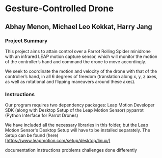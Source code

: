 # Gesture-Controlled Drone
## Abhay Menon, Michael Leo Kokkat, Harry Jang


### Project Summary
This project aims to attain control over a Parrot Rolling Spider minidrone with an infrared LEAP motion capture sensor, which will monitor the motion of the controller’s hand and command the drone to move accordingly.

We seek to coordinate the motion and velocity of the drone with that of the controller’s hand, in all 6 degrees of freedom (translation along x, y, z axes, as well as rotational and flipping maneuvers around these axes).

### Instructions
Our program requires two dependency packages:
  Leap Motion Developer SDK (along with Desktop Setup of the Leap Motion Sensor)
  pyparrot (Python Interface for Parrot Drones)

We have included all the necessary libraries in this folder, but the Leap Motion Sensor's Desktop Setup will have to be installed separately. The Setup can be found (here)[https://www.leapmotion.com/setup/desktop/linux/]

documentation
instructions
problems
challenges
done differently
 

